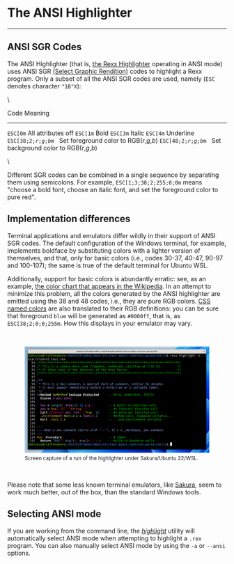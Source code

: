 The ANSI Highlighter
==========================

------------------------------

ANSI SGR Codes
--------------

The ANSI Highlighter (that is, [the Rexx
Highlighter](../) operating in ANSI mode) uses ANSI SGR
[(Select Graphic Rendition)](https://en.wikipedia.org/wiki/ANSI_escape_code#Select_Graphic_Rendition_parameters)
codes to highlight a Rexx program. Only a subset of all the ANSI SGR codes
are used, namely (`ESC` denotes character `"1B"X`):

\

Code                                                                Meaning
------------------------------------------------------------------- ------
`ESC[0m`                                                            All attributes off
`ESC[1m`                                                            Bold
`ESC[3m`                                                            Italic
`ESC[4m`                                                            Underline
<code>ESC[38;2;<em>r</em>;<em>g</em>;<em>b</em>m</code>&nbsp;&nbsp; Set foreground color to RGB(*r*,*g*,*b*)
<code>ESC[48;2;<em>r</em>;<em>g</em>;<em>b</em>m</code>&nbsp;&nbsp; Set background color to RGB(*r*,*g*,*b*)

\

Different SGR codes can be combined
in a single sequence by separating them
using semicolons. For example, `ESC[1;3;38;2;255;0;0m`
means "choose a bold font, choose an italic font,
and set the foreground color to pure red".

Implementation differences
--------------------------

Terminal applications and emulators differ
wildly in their support of ANSI SGR codes.
The default configuration of the Windows terminal,
for example, implements boldface by substituting
colors with a lighter version of themselves, and that,
only for basic colors (i.e., codes 30-37, 40-47, 90-97 and 100-107);
the same is true of the default terminal
for Ubuntu WSL.

Additionally, support for basic colors is abundantly erratic:
see, as an example, [the color chart that appears
in the Wikipedia](https://en.wikipedia.org/wiki/ANSI_escape_code#3-bit_and_4-bit).
In an attempt to minimize this problem, all the colors generated by the ANSI highlighter
are emitted using the 38 and 48 codes, i.e., they are pure RGB colors.
[CSS named colors](https://www.w3.org/TR/css-color-4/#named-colors) are also translated
to their RGB definitions: you can be sure that foreground `blue` will be generated as `#0000ff`,
that is, as `ESC[38;2;0;0;255m`. How this displays in your emulator may vary.

<br>

<figure>
<a href="sakura.png"><img src="sakura.png" class="img-responsive" alt="sakura"></a>
<figcaption class="text-center">
<small>Screen capture of a run of the highlighter under Sakura/Ubuntu 22/WSL.</small>
</figcaption>
</figure>

<br>

Please note that some less known
terminal emulators, like [Sakura](https://github.com/dabisu/sakura),
seem to work much better, out of the box, than
the standard Windows tools.

Selecting ANSI mode
-------------------

If you are working from the command line, the
[*highlight*](/rexx-parser/doc/utils/highlight/) utility will
automatically select ANSI mode when attempting to highlight
a `.rex` program. You can also manually select ANSI mode
by using the `-a` or `--ansi` options.
